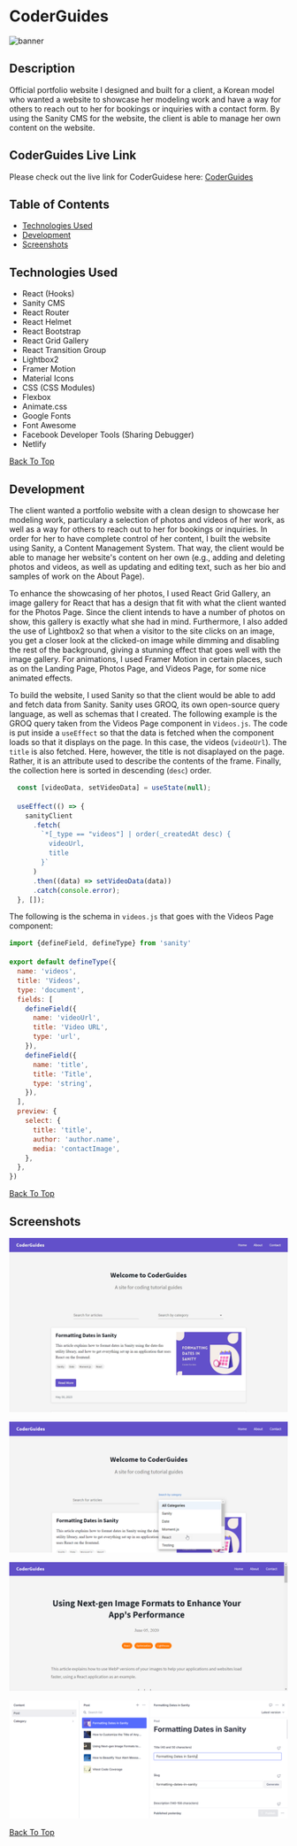 # CoderGuides

![banner](https://github.com/answebdev/next-sanity2/assets/36783010/6a3f3190-a786-462c-b14b-e14510d83184)

## Description

Official portfolio website I designed and built for a client, a Korean model who wanted a website to showcase her modeling work and have a way for others to reach out to her for bookings or inquiries with a contact form. By using the Sanity CMS for the website, the client is able to manage her own content on the website.

## CoderGuides Live Link

Please check out the live link for CoderGuidese here: [CoderGuides]([https://jisunkim.netlify.app/](https://coderguides.vercel.app/) "CoderGuides")

## Table of Contents
* [Technologies Used](#Technologies-Used)
* [Development](#Development)
* [Screenshots](#Screenshots)

## Technologies Used

* React (Hooks)
* Sanity CMS
* React Router
* React Helmet
* React Bootstrap
* React Grid Gallery
* React Transition Group
* Lightbox2
* Framer Motion
* Material Icons
* CSS (CSS Modules)
* Flexbox
* Animate.css
* Google Fonts
* Font Awesome
* Facebook Developer Tools (Sharing Debugger)
* Netlify

[Back To Top](#Table-of-Contents)

## Development

The client wanted a portfolio website with a clean design to showcase her modeling work, particulary a selection of photos and videos of her work, as well as a way for others to reach out to her for bookings or inquiries. In order for her to have complete control of her content, I built the website using Sanity, a Content Management System. That way, the client would be able to manage her website's content on her own (e.g., adding and deleting photos and videos, as well as updating and editing text, such as her bio and samples of work on the About Page).

To enhance the showcasing of her photos, I used React Grid Gallery, an image gallery for React that has a design that fit with what the client wanted for the Photos Page. Since the client intends to have a number of photos on show, this gallery is exactly what she had in mind. Furthermore, I also added the use of Lightbox2 so that when a visitor to the site clicks on an image, you get a closer look at the clicked-on image while dimming and disabling the rest of the background, giving a stunning effect that goes well with the image gallery. For animations, I used Framer Motion in certain places, such as on the Landing Page, Photos Page, and Videos Page, for some nice animated effects.

To build the website, I used Sanity so that the client would be able to add and fetch data from Sanity. Sanity uses GROQ, its own open-source query language, as well as schemas that I created. The following example is the GROQ query taken from the Videos Page component in `Videos.js`. The code is put inside a `useEffect` so that the data is fetched when the component loads so that it displays on the page. In this case, the videos (`videoUrl`). The `title` is also fetched. Here, however, the title is not disaplayed on the page. Rather, it is an attribute used to describe the contents of the frame. Finally, the collection here is sorted in descending (`desc`) order.

```javascript
  const [videoData, setVideoData] = useState(null);
  
  useEffect(() => {
    sanityClient
      .fetch(
        `*[_type == "videos"] | order(_createdAt desc) {
          videoUrl,
          title
        }`
      )
      .then((data) => setVideoData(data))
      .catch(console.error);
  }, []);
  ```


The following is the schema in `videos.js` that goes with the Videos Page component:

```javascript
import {defineField, defineType} from 'sanity'

export default defineType({
  name: 'videos',
  title: 'Videos',
  type: 'document',
  fields: [
    defineField({
      name: 'videoUrl',
      title: 'Video URL',
      type: 'url',
    }),
    defineField({
      name: 'title',
      title: 'Title',
      type: 'string',
    }),
  ],
  preview: {
    select: {
      title: 'title',
      author: 'author.name',
      media: 'contactImage',
    },
  },
})

```

[Back To Top](#Table-of-Contents)

## Screenshots

![Screenshot 01](screenshots/cg_screenshot_01.jpeg "Home Page")

![Screenshot 02](screenshots/cg_screenshot_02.png "Search by Category")

![Screenshot 01](screenshots/cg_screenshot_03.png "Individual Article Page")

![Screenshot 02](screenshots/cg_screenshot_04.png "Manage Content in Sanity Studio")

[Back To Top](#Table-of-Contents)

